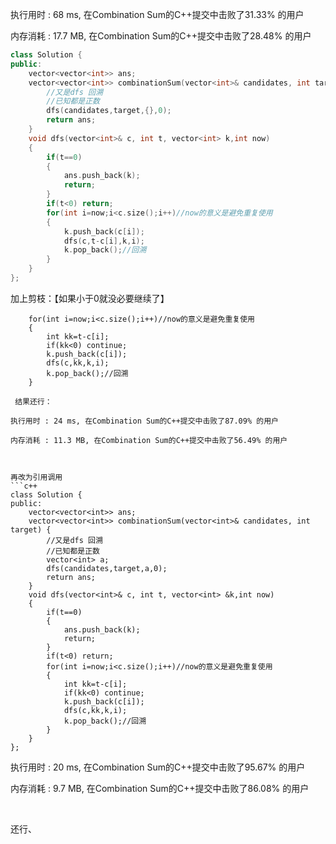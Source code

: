 执行用时 : 68 ms, 在Combination Sum的C++提交中击败了31.33% 的用户

内存消耗 : 17.7 MB, 在Combination Sum的C++提交中击败了28.48% 的用户

```c++
class Solution {
public:
    vector<vector<int>> ans;
    vector<vector<int>> combinationSum(vector<int>& candidates, int target) {
        //又是dfs 回溯
        //已知都是正数
        dfs(candidates,target,{},0);
        return ans;
    }
    void dfs(vector<int>& c, int t, vector<int> k,int now)
    {
        if(t==0) 
        {
            ans.push_back(k);
            return;
        }
        if(t<0) return;
        for(int i=now;i<c.size();i++)//now的意义是避免重复使用
        {
            k.push_back(c[i]);
            dfs(c,t-c[i],k,i);
            k.pop_back();//回溯     
        }
    }
};
```

加上剪枝：【如果小于0就没必要继续了】

        for(int i=now;i<c.size();i++)//now的意义是避免重复使用
        {
            int kk=t-c[i];
            if(kk<0) continue;
            k.push_back(c[i]);
            dfs(c,kk,k,i);
            k.pop_back();//回溯     
        }
```
 结果还行：

执行用时 : 24 ms, 在Combination Sum的C++提交中击败了87.09% 的用户

内存消耗 : 11.3 MB, 在Combination Sum的C++提交中击败了56.49% 的用户

 

再改为引用调用
```c++
class Solution {
public:
    vector<vector<int>> ans;
    vector<vector<int>> combinationSum(vector<int>& candidates, int target) {
        //又是dfs 回溯
        //已知都是正数
        vector<int> a;
        dfs(candidates,target,a,0);
        return ans;
    }
    void dfs(vector<int>& c, int t, vector<int> &k,int now)
    {
        if(t==0) 
        {
            ans.push_back(k);
            return;
        }
        if(t<0) return;
        for(int i=now;i<c.size();i++)//now的意义是避免重复使用
        {
            int kk=t-c[i];
            if(kk<0) continue;
            k.push_back(c[i]);
            dfs(c,kk,k,i);
            k.pop_back();//回溯     
        }
    }
};
```
执行用时 : 20 ms, 在Combination Sum的C++提交中击败了95.67% 的用户

内存消耗 : 9.7 MB, 在Combination Sum的C++提交中击败了86.08% 的用户

 

还行、

